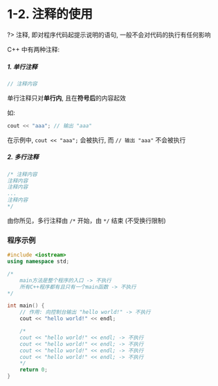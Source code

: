 # 1-2. 注释的使用

?> 注释, 即对程序代码起提示说明的语句, 一般不会对代码的执行有任何影响

C++ 中有两种注释:

##### 1. 单行注释

```cpp
// 注释内容
```

单行注释只对**单行内**, 且在**符号后**的内容起效

如:

```cpp
cout << "aaa"; // 输出 "aaa"
```

在示例中, `cout << "aaa";` 会被执行, 而 `// 输出 "aaa"` 不会被执行

##### 2. 多行注释

```cpp
/* 注释内容
注释内容
注释内容
...
注释内容
*/
```

由你所见，多行注释由 `/*` 开始，由 `*/` 结束 (不受换行限制)

### 程序示例

```cpp
#include <iostream>
using namespace std;

/*
	main方法是整个程序的入口 -> 不执行
	所有C++程序都有且只有一个main函数 -> 不执行
*/

int main() {
	// 作用: 向控制台输出 "hello world!" -> 不执行
	cout << "hello world!" << endl;

	/*
	cout << "hello world!" << endl; -> 不执行
	cout << "hello world!" << endl; -> 不执行
	cout << "hello world!" << endl; -> 不执行
	cout << "hello world!" << endl; -> 不执行
	*/
	return 0;
}
```